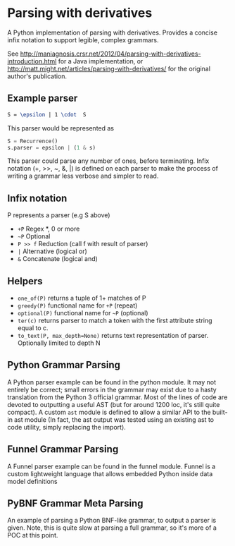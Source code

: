 # Parsing with derivatives
A Python implementation of parsing with derivatives. Provides a concise infix notation to support legible, complex grammars.

See http://maniagnosis.crsr.net/2012/04/parsing-with-derivatives-introduction.html for a Java implementation, or http://matt.might.net/articles/parsing-with-derivatives/ for the original author's publication.

## Example parser
```latex 
S = \epsilon | 1 \cdot  S
```
This parser would be represented as 
```python
S = Recurrence()
s.parser = epsilon | (1 & s)
```

This parser could parse any number of ones, before terminating.
Infix notation (+, >>, ~, &, |) is defined on each parser to make the process of writing a grammar less verbose and simpler to read.

## Infix notation
P represents a parser (e.g S above)
* `+P` Regex *, 0 or more
* `~P` Optional
* `P >> f` Reduction (call f with result of parser)
* `|` Alternative (logical or)
* `&` Concatenate (logical and)

## Helpers
* `one_of(P)` returns a tuple of 1+ matches of P
* `greedy(P)` functional name for `+P` (repeat)
* `optional(P)` functional name for `~P` (optional)
* `ter(c)` returns parser to match a token with the first attribute string equal to c.
* `to_text(P, max_depth=None)` returns text representation of parser. Optionally limited to depth N

## Python Grammar Parsing
A Python parser example can be found in the python module. It may not entirely be correct; small errors in the grammar may exist due to a hasty translation from the Python 3 official grammar.
Most of the lines of code are devoted to outputting a useful AST (but for around 1200 loc, it's still quite compact). A custom `ast` module is defined to allow a similar API to the built-in ast module (In fact, the ast output was tested using an existing ast to code utility, simply replacing the import).

## Funnel Grammar Parsing
A Funnel parser example can be found in the funnel module. Funnel is a custom lightweight language that allows embedded Python inside data model definitions

## PyBNF Grammar Meta Parsing
An example of parsing a Python BNF-like grammar, to output a parser is given. Note, this is quite slow at parsing a full grammar, so it's more of a POC at this point.